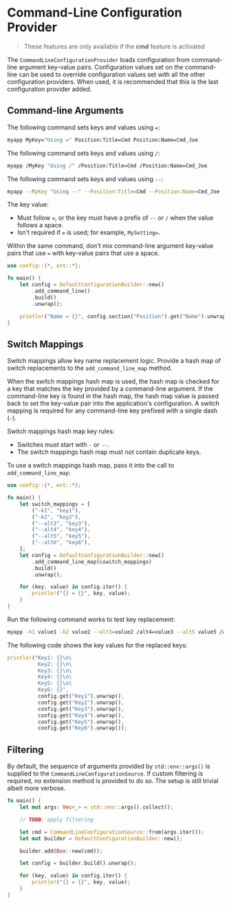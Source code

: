 # Command-Line Configuration Provider

>These features are only available if the **cmd** feature is activated

The `CommandLineConfigurationProvider` loads configuration from command-line argument key-value pairs. Configuration values set on the command-line can be used to override configuration values set with all the other configuration providers. When used, it is recommended that this is the last configuration provider added.

## Command-line Arguments

The following command sets keys and values using `=`:

```bash
myapp MyKey="Using =" Position:Title=Cmd Position:Name=Cmd_Joe
```

The following command sets keys and values using `/`:


```bash
myapp /MyKey "Using /" /Position:Title=Cmd /Position:Name=Cmd_Joe
```

The following command sets keys and values using `--`:

```bash
myapp --MyKey "Using --" --Position:Title=Cmd --Position:Name=Cmd_Joe
```

The key value:

- Must follow `=`, or the key must have a prefix of `--` or `/` when the value follows a space.
- Isn't required if `=` is used; for example, `MySetting=`.

Within the same command, don't mix command-line argument key-value pairs that use `=` with key-value pairs that use a space.

```rust
use config::{*, ext::*};

fn main() {
    let config = DefaultConfigurationBuilder::new()
        .add_command_line()
        .build()
        .unwrap();

    println!("Name = {}", config.section("Position").get("Name").unwrap());
}

```

## Switch Mappings

Switch mappings allow key name replacement logic. Provide a hash map of switch replacements to the `add_command_line_map` method.

When the switch mappings hash map is used, the hash map is checked for a key that matches the key provided by a command-line argument. If the command-line key is found in the hash map, the hash map value is passed back to set the key-value pair into the application's configuration. A
switch mapping is required for any command-line key prefixed with a single dash (`-`).

Switch mappings hash map key rules:

- Switches must start with `-` or `--`.
- The switch mappings hash map must not contain duplicate keys.

To use a switch mappings hash map, pass it into the call to `add_command_line_map`:

```rust
use config::{*, ext::*};

fn main() {
    let switch_mappings = [
        ("-k1", "key1"),
        ("-k2", "key2"),
        ("--alt3", "key3"),
        ("--alt4", "key4"),
        ("--alt5", "key5"),
        ("--alt6", "key6"),
    ];
    let config = DefaultConfigurationBuilder::new()
        .add_command_line_map(&switch_mappings)
        .build()
        .unwrap();

    for (key, value) in config.iter() {
        println!("{} = {}", key, value);
    }
}
```

Run the following command works to test key replacement:

```bash
myapp -k1 value1 -k2 value2 --alt3=value2 /alt4=value3 --alt5 value5 /alt6 value6
```

The following code shows the key values for the replaced keys:

```rust
println!("Key1: {}\n\
          Key2: {}\n\
          Key3: {}\n\
          Key4: {}\n\
          Key5: {}\n\
          Key6: {}",
          config.get("Key1").unwrap(),
          config.get("Key2").unwrap(),
          config.get("Key3").unwrap(),
          config.get("Key4").unwrap(),
          config.get("Key5").unwrap(),
          config.get("Key6").unwrap());
```

## Filtering

By default, the sequence of arguments provided by `std::env::args()` is supplied to the `CommandLineConfigurationSource`. If custom filtering is required, no extension method is provided to do so. The setup is still trivial albeit more verbose.

```rust
fn main() {
    let mut args: Vec<_> = std::env::args().collect();

    // TODO: apply filtering

    let cmd = CommandLineConfigurationSource::from(args.iter());
    let mut builder = DefaultConfigurationBuilder::new();

    builder.add(Box::new(cmd));

    let config = builder.build().unwrap();

    for (key, value) in config.iter() {
        println!("{} = {}", key, value);
    }
}
```